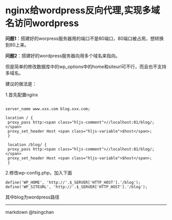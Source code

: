 nginx给wordpress反向代理,实现多域名访问wordpress
=====================================================
 

**问题1**：搭建好的worpress服务器用的端口不是80端口，80端口被占用，想转换到80上来。

**问题2**：搭建好的wordpress服务器向用多个域名来指向。

但是简单的修改数据库中的wp\_options中的home和siteurl可不行，而且也不支持多域名。

建议的做法是：

1.首先配置nginx

```

server_name www.xxx.com blog.xxx.com;

location / {
 proxy_pass http:<span class="hljs-comment">//localhost:81/blog/;</span>
 proxy_set_header Host <span class="hljs-variable">$host</span>;
 }

 location /blog/ {
 proxy_pass http:<span class="hljs-comment">//localhost:81/blog/;</span>
 proxy_set_header Host <span class="hljs-variable">$host</span>;
 }
```


2.修改wp-config.php，加入下面

```
define('WP_HOME', 'http://'.$_SERVER['HTTP_HOST'].'/blog');
define('WP_SITEURL', 'http://'.$_SERVER['HTTP_HOST'].'/blog');
```

其中blog为wordpress路径

----

markdown @tsingchan 

